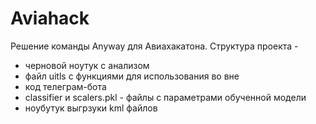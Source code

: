 # Aviahack

Решение команды Anyway для Авиахакатона.
Структура проекта - 
  - черновой ноутук с анализом
  - файл uitls с функциями для использования во вне
  - код телеграм-бота
  - classifier и scalers.pkl - файлы с параметрами обученной модели 
  - ноубутук выгрзуки kml файлов
